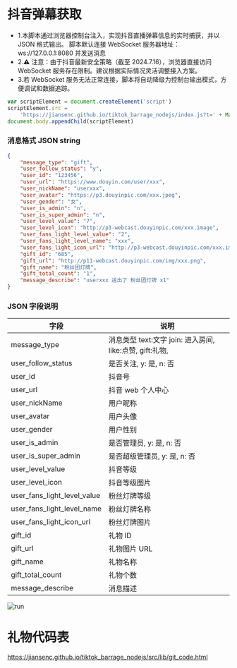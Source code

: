 # 抖音弹幕获取

- 1.本脚本通过浏览器控制台注入，实现抖音直播弹幕信息的实时捕获，并以 JSON 格式输出。
  脚本默认连接 WebSocket 服务器地址：ws://127.0.0.1:8080 并发送消息
- 2.⚠️ 注意：由于抖音最新安全策略（截至 2024.7.16），浏览器直接访问 WebSocket 服务存在限制。建议根据实际情况灵活调整接入方案。
- 3.若 WebSocket 服务无法正常连接，脚本将自动降级为控制台输出模式，方便调试和数据追踪。

```javascript
var scriptElement = document.createElement('script')
scriptElement.src =
	'https://jiansenc.github.io/tiktok_barrage_nodejs/index.js?t=' + Math.random()
document.body.appendChild(scriptElement)
```

### 消息格式 JSON string

```json
{
	"message_type": "gift",
	"user_follow_status": "y",
	"user_id": "123456",
	"user_url": "https://www.douyin.com/user/xxx",
	"user_nickName": "userxxx",
	"user_avatar": "https://p3.douyinpic.com/xxx.jpeg",
	"user_gender": "女",
	"user_is_admin": "n",
	"user_is_super_admin": "n",
	"user_level_value": "7",
	"user_level_icon": "http://p3-webcast.douyinpic.com/xxx.image",
	"user_fans_light_level_value": "2",
	"user_fans_light_level_name": "xxx",
	"user_fans_light_icon_url": "http://p3-webcast.douyinpic.com/xxx.image",
	"gift_id": "685",
	"gift_url": "http://p11-webcast.douyinpic.com/img/xxx.png",
	"gift_name": "粉丝团灯牌",
	"gift_total_count": "1",
	"message_describe": "userxxx 送出了 粉丝团灯牌 x1"
}
```

### JSON 字段说明

| 字段                        | 说明                                                     |
| --------------------------- | -------------------------------------------------------- |
| message_type                | 消息类型 text:文字 join: 进入房间, like:点赞, gift:礼物, |
| user_follow_status          | 是否关注, y: 是, n: 否                                   |
| user_id                     | 抖音号                                                   |
| user_url                    | 抖音 web 个人中心                                        |
| user_nickName               | 用户昵称                                                 |
| user_avatar                 | 用户头像                                                 |
| user_gender                 | 用户性别                                                 |
| user_is_admin               | 是否管理员, y: 是, n: 否                                 |
| user_is_super_admin         | 是否超级管理员, y: 是, n: 否                             |
| user_level_value            | 抖音等级                                                 |
| user_level_icon             | 抖音等级图片                                             |
| user_fans_light_level_value | 粉丝灯牌等级                                             |
| user_fans_light_level_name  | 粉丝灯牌名称                                             |
| user_fans_light_icon_url    | 粉丝灯牌图片                                             |
| gift_id                     | 礼物 ID                                                  |
| gift_url                    | 礼物图片 URL                                             |
| gift_name                   | 礼物名称                                                 |
| gift_total_count            | 礼物个数                                                 |
| message_describe            | 消息描述                                                 |

![run](https://jiansenc.github.io/tiktok_barrage_nodejs/src/images/001.jpg)

# 礼物代码表

https://jiansenc.github.io/tiktok_barrage_nodejs/src/lib/git_code.html
